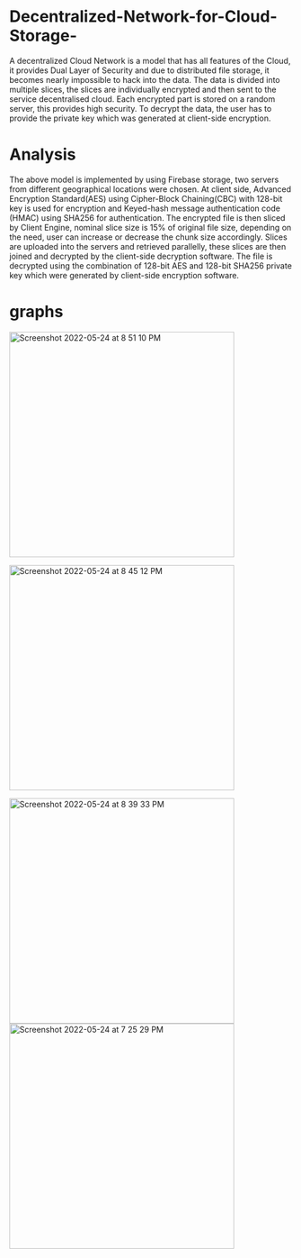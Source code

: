 # Decentralized-Network-for-Cloud-Storage-
A decentralized Cloud Network is a model that has all features of the Cloud, it provides  Dual Layer of Security and due to distributed file storage, it becomes nearly impossible to hack into the data. The data is divided into multiple slices, the slices are individually encrypted and then sent to the service decentralised cloud. Each encrypted part is stored on a random server, this provides high security. To decrypt the data, the user has to provide the private key which was generated at client-side encryption.

# Analysis

The above model is implemented by using Firebase storage, two servers from different geographical locations were chosen. At client side, Advanced Encryption Standard(AES) using Cipher-Block Chaining(CBC) with 128-bit key is used for encryption and Keyed-hash message authentication code (HMAC) using  SHA256  for authentication.
The encrypted file is then sliced by Client Engine, nominal slice size is 15% of original file size, depending on the need, user can increase or decrease the chunk size accordingly. Slices are uploaded into the servers and retrieved parallelly, these slices are then joined and decrypted by the client-side decryption software. The file is decrypted using the combination of 128-bit AES and 128-bit SHA256 private key which were generated by client-side encryption software.

# graphs

<div style="display:block;"><img width="400" alt="Screenshot 2022-05-24 at 8 51 10 PM" src="https://user-images.githubusercontent.com/65002995/172286140-b99f6850-8760-40aa-8435-8e5acadeea15.png">


<img width="400" alt="Screenshot 2022-05-24 at 8 45 12 PM" src="https://user-images.githubusercontent.com/65002995/172286256-545d408c-746a-4b50-83e8-470dd84b2d5c.png"></div>


<img width="400" alt="Screenshot 2022-05-24 at 8 39 33 PM" src="https://user-images.githubusercontent.com/65002995/172286266-57bd4fc4-5ae7-4894-8ff4-3dd9d57ba15d.png">


<img width="400" alt="Screenshot 2022-05-24 at 7 25 29 PM" src="https://user-images.githubusercontent.com/65002995/172286300-f6dfb6fb-b1dc-4ac6-be7a-b7e155327a88.png">
